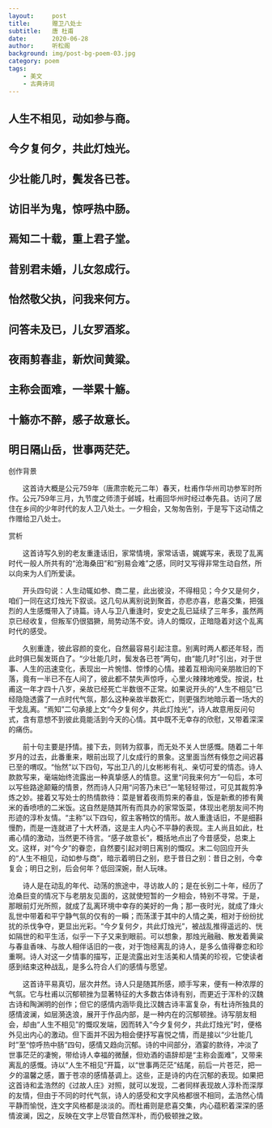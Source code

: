 ```yaml
---
layout:     post
title:      赠卫八处士
subtitle:   唐 杜甫
date:       2020-06-28
author:     听松阁
background: img/post-bg-poem-03.jpg
category: poem
tags:
    - 美文
    - 古典诗词
---
```


## 人生不相见，动如参与商。
## 今夕复何夕，共此灯烛光。
## 少壮能几时，鬓发各已苍。
## 访旧半为鬼，惊呼热中肠。
## 焉知二十载，重上君子堂。
## 昔别君未婚，儿女忽成行。
## 怡然敬父执，问我来何方。
## 问答未及已，儿女罗酒浆。
## 夜雨剪春韭，新炊间黄粱。
## 主称会面难，一举累十觞。
## 十觞亦不醉，感子故意长。
## 明日隔山岳，世事两茫茫。





创作背景

　　这首诗大概是公元759年（唐肃宗乾元二年）春天，杜甫作华州司功参军时所作。公元759年三月，九节度之师溃于邺城，杜甫回华州时经过奉先县。访问了居住在乡间的少年时代的友人卫八处士。一夕相会，又匆匆告别，于是写下这动情之作赠给卫八处士。





赏析



　　这首诗写久别的老友重逢话旧，家常情境，家常话语，娓娓写来，表现了乱离时代一般人所共有的“沧海桑田”和“别易会难”之感，同时又写得非常生动自然，所以向来为人们所爱读。　



　　开头四句说：人生动辄如参、商二星，此出彼没，不得相见；今夕又是何夕，咱们一同在这灯烛光下叙谈。这几句从离别说到聚首，亦悲亦喜，悲喜交集，把强烈的人生感慨带入了诗篇。诗人与卫八重逢时，安史之乱已延续了三年多，虽然两京已经收复，但叛军仍很猖獗，局势动荡不安。诗人的慨叹，正暗隐着对这个乱离时代的感受。　



　　久别重逢，彼此容颜的变化，自然最容易引起注意。别离时两人都还年轻，而此时俱已鬓发斑白了。“少壮能几时，鬓发各已苍”两句，由“能几时”引出，对于世事、人生的迅速变化，表现出一片惋惜、惊悸的心情。接着互相询问亲朋故旧的下落，竟有一半已不在人间了，彼此都不禁失声惊呼，心里火辣辣地难受。按说，杜甫这一年才四十八岁，亲故已经死亡半数很不正常。如果说开头的“人生不相见”已经隐隐透露了一点时代气氛，那么这种亲故半数死亡，则更强烈地暗示着一场大的干戈乱离。“焉知”二句承接上文“今夕复何夕，共此灯烛光”，诗人故意用反问句式，含有意想不到彼此竟能活到今天的心情。其中既不无幸存的欣慰，又带着深深的痛伤。



　　前十句主要是抒情。接下去，则转为叙事，而无处不关人世感慨。随着二十年岁月的过去，此番重来，眼前出现了儿女成行的景象。这里面当然有倏忽之间迟暮已至的喟叹。“怡然”以下四句，写出卫八的儿女彬彬有礼、亲切可爱的情态。诗人款款写来，毫端始终流露出一种真挚感人的情意。这里“问我来何方”一句后，本可以写些路途颠簸的情景，然而诗人只用“问答乃未已”一笔轻轻带过，可见其裁剪净炼之妙。接着又写处士的热情款待：菜是冒着夜雨剪来的春韭，饭是新煮的掺有黄米的香喷喷的二米饭。这自然是随其所有而具办的家常饭菜，体现出老朋友间不拘形迹的淳朴友情。“主称”以下四句，叙主客畅饮的情形。故人重逢话旧，不是细斟慢酌，而是一连就进了十大杯酒，这是主人内心不平静的表现。主人尚且如此，杜甫心情的激动，当然更不待言。“感子故意长”，概括地点出了今昔感受，总束上文。这样，对“今夕”的眷恋，自然要引起对明日离别的慨叹。末二句回应开头的“人生不相见，动如参与商”，暗示着明日之别，悲于昔日之别：昔日之别，今幸复会；明日之别，后会何年？低回深婉，耐人玩味。



　　诗人是在动乱的年代、动荡的旅途中，寻访故人的；是在长别二十年，经历了沧桑巨变的情况下与老朋友见面的，这就使短暂的一夕相会，特别不寻常。于是，那眼前灯光所照，就成了乱离环境中幸存的美好的一角；那一夜时光，就成了烽火乱世中带着和平宁静气氛的仅有的一瞬；而荡漾于其中的人情之美，相对于纷纷扰扰的杀伐争夺，更显出光彩。“今夕复何夕，共此灯烛光”，被战乱推得遥远的、恍如隔世的和平生活，似乎一下子又来到眼前。可以想象，那烛光融融、散发着黄粱与春韭香味、与故人相伴话旧的一夜，对于饱经离乱的诗人，是多么值得眷恋和珍重啊。诗人对这一夕情事的描写，正是流露出对生活美和人情美的珍视，它使读者感到结束这种战乱，是多么符合人们的感情与愿望。



　　这首诗平易真切，层次井然。诗人只是随其所感，顺手写来，便有一种浓厚的气氛。它与杜甫以沉郁顿挫为显著特征的大多数古体诗有别，而更近于浑朴的汉魏古诗和陶渊明的创作；但它的感情内涵毕竟比汉魏古诗丰富复杂，有杜诗所独具的感情波澜，如层漪迭浪，展开于作品内部，是一种内在的沉郁顿挫。诗写朋友相会，却由“人生不相见”的慨叹发端，因而转入“今夕复何夕，共此灯烛光”时，便格外见出内心的激动。但下面并不因为相会便抒写喜悦之情，而是接以“少壮能几时”至“惊呼热中肠”四句，感情又趋向沉郁。诗的中间部分，酒宴的款待，冲淡了世事茫茫的凄惋，带给诗人幸福的微醺，但劝酒的语辞却是“主称会面难”，又带来离乱的感慨。诗以“人生不相见”开篇，以“世事两茫茫”结尾，前后一片苍茫，把一夕的温馨之感，置于苍凉的感情基调上。这些，正是诗的内在沉郁的表现。如果把这首诗和孟浩然的《过故人庄》对照，就可以发现，二者同样表现故人淳朴而深厚的友情，但由于不同的时代气氛，诗人的感受和文字风格都很不相同，孟浩然心情平静而愉悦，连文字风格都是淡淡的。而杜甫则是悲喜交集，内心蕴积着深深的感情波澜，因之，反映在文字上尽管自然浑朴，而仍极顿挫之致。
